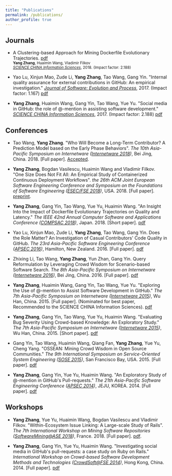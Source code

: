 ```yaml
---
title: "Publications"
permalink: /publications/
author_profile: true
---
```


## Journals
* A Clustering-based Approach for Mining Dockerfile Evolutionary Trajectories. [pdf](/files/SCIS_2018_dockerfile.pdf)<br />
	<small><strong>Yang Zhang</strong>, Huaimin Wang, Vladimir Filkov<br />
	<i>[SCIENCE CHINA Information Sciences](http://engine.scichina.com/publisher/scp/journal/SCIS?slug=Overview)</i>, 2018. (Impact factor: 2.188) </small>

* Yao Lu, Xinjun Mao, Zude Li, <strong>Yang Zhang</strong>, Tao Wang, Gang Yin. "Internal quality assurance for external contributions in GitHub: An empirical investigation." <i>[Journal of Software: Evolution and Process](https://onlinelibrary.wiley.com/journal/20477481)</i>, 2017. (Impact factor: 1.167) [pdf](/files/JSEP_2017_lu.pdf)

* <strong>Yang Zhang</strong>, Huaimin Wang, Gang Yin, Tao Wang, Yue Yu. "Social media in GitHub: the role of @-mention in assisting software development." <i>[SCIENCE CHINA Information Sciences](http://engine.scichina.com/publisher/scp/journal/SCIS?slug=Overview)</i>, 2017. (Impact factor: 2.188) [pdf](/files/SCIS_2017_at.pdf)


## Conferences
* Tao Wang, <strong>Yang Zhang</strong>. "Who Will Become a Long-Term Contributor? A Prediction Model based on the Early Phase Behaviors". <i>The 10th Asia-Pacific Symposium on Internetware ([Internetware 2018](https://internetware2018.github.io))</i>, Bei Jing, China. 2018. [Full paper]. [Accepted](https://internetware2018.github.io/Program.html).

* <strong>Yang Zhang</strong>, Bogdan Vasilescu, Huaimin Wang and Vladimir Filkov. "One Size Does Not Fit All: An Empirical Study of Containerized Continuous Deployment Workflows". <i> the 26th ACM Joint European Software Engineering Conference and Symposium on the Foundations of Software Engineering ([ESEC/FSE 2018](https://2018.fseconference.org/))</i>, USA. 2018. [Full paper]. [preprint](/files/FSE_2018_cd.pdf).

* <strong>Yang Zhang</strong>, Gang Yin, Tao Wang, Yue Yu, Huaimin Wang. "An Insight Into the Impact of Dockerfile Evolutionary Trajectories on Quality and Latency." <i>The IEEE 42nd Annual Computer Software and Applications Conference ([COMPSAC 2018](https://ieeecompsac.computer.org/2018/))</i>, Japan. 2018. [Short paper]. [pdf](/files/COMPSAC_2018_dockerfile.pdf)

* Yao Lu, Xinjun Mao, Zude Li, <strong>Yang Zhang</strong>, Tao Wang, Gang Yin. Does the Role Matter? An Investigation of Casual Contributors' Code Quality in GitHub. <i>The 23rd Asia-Pacific Software Engineering Conference ([APSEC 2016](http://www.apsec2016.org/))</i>, Hamilton, New Zealand. 2016. [Full paper]. [pdf](/files/APSEC_2016_lu.pdf)

* Zhixing Li, Tao Wang, <strong>Yang Zhang</strong>, Yun Zhan, Gang Yin. Query Reformulation by Leveraging Crowd Wisdom for Scenario-based Software Search. <i>The 8th Asia-Pacific Symposium on Internetware ([Internetware 2016](https://dblp.org/db/conf/internetware/internetware2016))</i>, Bei Jing, China. 2016. [Full paper]. [pdf](/files/Internetware_2016_li.pdf)

* <strong>Yang Zhang</strong>, Huaimin Wang, Gang Yin, Tao Wang, Yue Yu. "Exploring the Use of @-mention to Assist Software Development in GitHub." <i>The 7th Asia-Pacific Symposium on Internetware ([Internetware 2015](https://dblp.uni-trier.de/db/conf/internetware/internetware2015))</i>, Wu Han, China. 2015. [Full paper]. (Nominated for best paper, Recommended to the SCIENCE CHINA Information Sciences). [pdf](/files/Internetware_2015_at.pdf)

* <strong>Yang Zhang</strong>, Gang Yin, Tao Wang, Yue Yu, Huaimin Wang. "Evaluating Bug Severity Using Crowd-based Knowledge: An Exploratory Study." <i>The 7th Asia-Pacific Symposium on Internetware ([Internetware 2015](https://dblp.uni-trier.de/db/conf/internetware/internetware2015))</i>, Wu Han, China. 2015. [Short paper]. [pdf](/files/Internetware_2015_bug.pdf)

* Gang Yin, Tao Wang, Huaimin Wang, Qiang Fan, <strong>Yang Zhang</strong>, Yue Yu, Cheng Yang. "OSSEAN: Mining Crowd Wisdom in Open Source Communities." <i>The 9th International Symposium on Service-Oriented System Engineering ([SOSE 2015](http://sose2015.com/))</i>, San Francisco Bay, USA. 2015. [Full paper]. [pdf](/files/SOSE_2015_OSSEAN.pdf)

* <strong>Yang Zhang</strong>, Gang Yin, Yue Yu, Huaimin Wang. "An Exploratory Study of @-mention in GitHub's Pull-requests." <i>The 21th Asia-Pacific Software Engineering Conference ([APSEC 2014](https://dblp.uni-trier.de/db/conf/apsec/apsec2014-1))</i>, JEJU, KOREA. 2014. [Full paper]. [pdf](/files/APSEC_2014_at.pdf)

## Workshops
* <strong>Yang Zhang</strong>, Yue Yu, Huaimin Wang, Bogdan Vasilescu and Vladimir Filkov. "Within-Ecosystem Issue Linking: A Large-scale Study of Rails". <i>The 7th International Workshop on Mining Software Repositories ([SoftwareMining@ASE 2018](http://www.ase2018.com/?p=workshops#mining))</i>, France. 2018. [Full paper]. [pdf](/files/SoftwareMining_2018_EcoLinking.pdf).

* <strong>Yang Zhang</strong>, Gang Yin, Yue Yu, Huaimin Wang. "Investigating social media in GitHub's pull-requests: a case study on Ruby on Rails." <i>International Workshop on Crowd-based Software Development Methods and Technologies ([CrowdSoft@FSE 2014](http://fse22.gatech.edu/workshops))</i>, Hong Kong, China. 2014. [Full paper]. [pdf](/files/CrowdSoft_2014_at.pdf)




